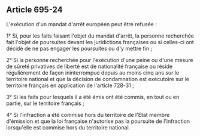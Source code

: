 Article 695-24
----
L'exécution d'un mandat d'arrêt européen peut être refusée :

1° Si, pour les faits faisant l'objet du mandat d'arrêt, la personne recherchée
fait l'objet de poursuites devant les juridictions françaises ou si celles-ci
ont décidé de ne pas engager les poursuites ou d'y mettre fin ;

2° Si la personne recherchée pour l'exécution d'une peine ou d'une mesure de
sûreté privatives de liberté est de nationalité française ou réside
régulièrement de façon ininterrompue depuis au moins cinq ans sur le territoire
national et que la décision de condamnation est exécutoire sur le territoire
français en application de l'article 728-31 ;

3° Si les faits pour lesquels il a été émis ont été commis, en tout ou en
partie, sur le territoire français ;

4° Si l'infraction a été commise hors du territoire de l'Etat membre d'émission
et que la loi française n'autorise pas la poursuite de l'infraction lorsqu'elle
est commise hors du territoire national.
